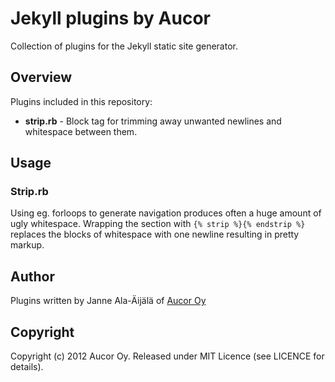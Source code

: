 Jekyll plugins by Aucor
=======================

Collection of plugins for the Jekyll static site generator.


Overview
--------

Plugins included in this repository:

* **strip.rb** - Block tag for trimming away unwanted newlines and whitespace between them.


Usage
-----

### Strip.rb

Using eg. forloops to generate navigation produces often a huge amount of ugly whitespace. Wrapping the section with `{% strip %}{% endstrip %}` replaces the blocks of whitespace with one newline resulting in pretty markup.


Author
------

Plugins written by Janne Ala-Äijälä of [Aucor Oy](http://www.aucor.fi)


Copyright
---------

Copyright (c) 2012 Aucor Oy. Released under MIT Licence (see LICENCE for details).